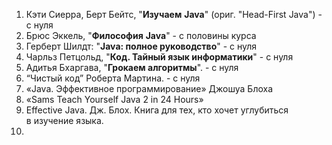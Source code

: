 1. Кэти Сиерра, Берт Бейтс, "**Изучаем** **Java**" (ориг. "Head-First Java") - с нуля
2. Брюс Эккель, "**Философия** **Java**" - с половины курса
3. Герберт Шилдт: "**Java: полное руководство**" - с нуля
4. Чарльз Петцольд, "**Код. Тайный язык информатики**" - с нуля
5. Адитья Бхаргава, "**Грокаем алгоритмы**". - с нуля
6. “Чистый код” Роберта Мартина. - c нуля
7. «Java. Эффективное программирование» Джошуа Блоха
8. «Sams Teach Yourself Java 2 in 24 Hours»
9. Effective Java. Дж. Блох. Книга для тех, кто хочет углубиться в изучение языка.
10. 